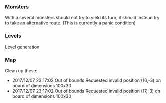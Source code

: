 ### Monsters
With a several monsters should not try to yield its turn, it should instead try to take an alternative route. (This is currently a panic condition)

### Levels
Level generation

### Map
Clean up these:
 * 2017/12/07 23:17:02 Out of bounds Requested invalid position (16,-3) on board of dimensions 100x30
 * 2017/12/07 23:17:02 Out of bounds Requested invalid position (17,-3) on board of dimensions 100x30